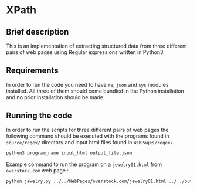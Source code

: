 # XPath

## Brief description

This is an implementation of extracting structured data from three different pairs of web pages using Regular expressions written in Python3.  

## Requirements
In order to run the code you need to have `re`, `json` and `sys` modules installed. All three of them should come bundled in the Python installation and no prior installation should be made. 

## Running the code
In order to run the scripts for three different pairs of web pages the following command should be executed with the programs found in `source/regex/` directory and input html files found in `WebPages/regex/`.
```bash
python3 program_name input_html output_file.json
```
Example command to run the program on a `jewelry01.html` from  `overstock.com` web page :
 ```bash
python jewelry.py ../../WebPages/overstock.com/jewelry01.html ../../outputs/regex/overstock.com/jewelry1.json
```
